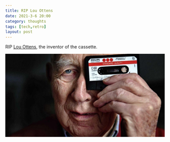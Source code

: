 ```yaml
---
title: RIP Lou Ottens 
date: 2021-3-6 20:00 
category: thoughts 
tags: [tech,retro]
layout: post
---
```


RIP [Lou Ottens](https://en.wikipedia.org/wiki/Lou_Ottens), the inventor of the cassette.

![Lou Ottens](/assets/images/various/louottens.jpeg)
